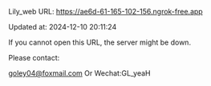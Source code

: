 Lily_web URL: https://ae6d-61-165-102-156.ngrok-free.app

Updated at: 2024-12-10 20:11:24

If you cannot open this URL, the server might be down.

Please contact: 

goley04@foxmail.com Or Wechat:GL_yeaH